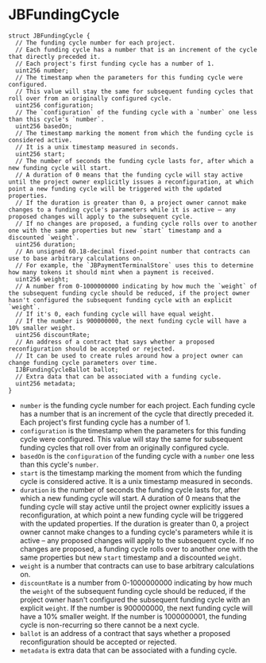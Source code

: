 # JBFundingCycle

```solidity
struct JBFundingCycle {
  // The funding cycle number for each project.
  // Each funding cycle has a number that is an increment of the cycle that directly preceded it.
  // Each project's first funding cycle has a number of 1.
  uint256 number;
  // The timestamp when the parameters for this funding cycle were configured.
  // This value will stay the same for subsequent funding cycles that roll over from an originally configured cycle.
  uint256 configuration;
  // The `configuration` of the funding cycle with a `number` one less than this cycle's `number`.
  uint256 basedOn;
  // The timestamp marking the moment from which the funding cycle is considered active.
  // It is a unix timestamp measured in seconds.
  uint256 start;
  // The number of seconds the funding cycle lasts for, after which a new funding cycle will start.
  // A duration of 0 means that the funding cycle will stay active until the project owner explicitly issues a reconfiguration, at which point a new funding cycle will be triggered with the updated properties.
  // If the duration is greater than 0, a project owner cannot make changes to a funding cycle's parameters while it is active – any proposed changes will apply to the subsequent cycle.
  // If no changes are proposed, a funding cycle rolls over to another one with the same properties but new `start` timestamp and a discounted `weight`.
  uint256 duration;
  // An unsigned 60.18-decimal fixed-point number that contracts can use to base arbitrary calculations on.
  // For example, the `JBPaymentTerminalStore` uses this to determine how many tokens it should mint when a payment is received.
  uint256 weight;
  // A number from 0-1000000000 indicating by how much the `weight` of the subsequent funding cycle should be reduced, if the project owner hasn't configured the subsequent funding cycle with an explicit `weight`.
  // If it's 0, each funding cycle will have equal weight.
  // If the number is 900000000, the next funding cycle will have a 10% smaller weight.
  uint256 discountRate;
  // An address of a contract that says whether a proposed reconfiguration should be accepted or rejected.
  // It can be used to create rules around how a project owner can change funding cycle parameters over time.
  IJBFundingCycleBallot ballot;
  // Extra data that can be associated with a funding cycle.
  uint256 metadata;
}
```

* `number` is the funding cycle number for each project. Each funding cycle has a number that is an increment of the cycle that directly preceded it. Each project's first funding cycle has a number of 1.
* `configuration` is the timestamp when the parameters for this funding cycle were configured. This value will stay the same for subsequent funding cycles that roll over from an originally configured cycle.
* `basedOn` is the `configuration` of the funding cycle with a `number` one less than this cycle's `number`.
* `start` is the timestamp marking the moment from which the funding cycle is considered active. It is a unix timestamp measured in seconds.
* `duration` is the number of seconds the funding cycle lasts for, after which a new funding cycle will start. A duration of 0 means that the funding cycle will stay active until the project owner explicitly issues a reconfiguration, at which point a new funding cycle will be triggered with the updated properties. If the duration is greater than 0, a project owner cannot make changes to a funding cycle's parameters while it is active – any proposed changes will apply to the subsequent cycle. If no changes are proposed, a funding cycle rolls over to another one with the same properties but new `start` timestamp and a discounted `weight`. 
* `weight` is a number that contracts can use to base arbitrary calculations on.
* `discountRate` is a number from 0-1000000000 indicating by how much the `weight` of the subsequent funding cycle should be reduced, if the project owner hasn't configured the subsequent funding cycle with an explicit `weight`. If the number is 900000000, the next funding cycle will have a 10% smaller weight. If the number is 1000000001, the funding cycle is non-recurring so there cannot be a next cycle.
* `ballot` is an address of a contract that says whether a proposed reconfiguration should be accepted or rejected.
* `metadata` is extra data that can be associated with a funding cycle.
